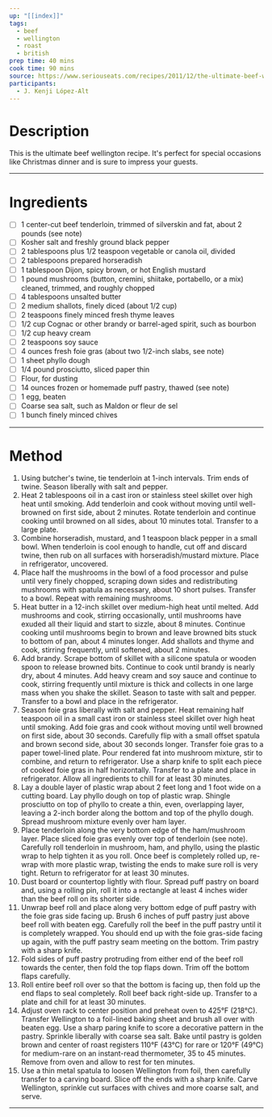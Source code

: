 ```yaml
---
up: "[[index]]"
tags:
  - beef
  - wellington
  - roast
  - british
prep time: 40 mins
cook time: 90 mins
source: https://www.seriouseats.com/recipes/2011/12/the-ultimate-beef-wellington-recipe.html
participants:
  - J. Kenji López-Alt
---
```

# Description
This is the ultimate beef wellington recipe. It's perfect for special occasions like Christmas dinner and is sure to impress your guests.

---

# Ingredients
- [ ] 1 center-cut beef tenderloin, trimmed of silverskin and fat, about 2 pounds (see note)
- [ ] Kosher salt and freshly ground black pepper
- [ ] 2 tablespoons plus 1/2 teaspoon vegetable or canola oil, divided
- [ ] 2 tablespoons prepared horseradish
- [ ] 1 tablespoon Dijon, spicy brown, or hot English mustard
- [ ] 1 pound mushrooms (button, cremini, shiitake, portabello, or a mix) cleaned, trimmed, and roughly chopped
- [ ] 4 tablespoons unsalted butter
- [ ] 2 medium shallots, finely diced (about 1/2 cup)
- [ ] 2 teaspoons finely minced fresh thyme leaves
- [ ] 1/2 cup Cognac or other brandy or barrel-aged spirit, such as bourbon
- [ ] 1/2 cup heavy cream
- [ ] 2 teaspoons soy sauce
- [ ] 4 ounces fresh foie gras (about two 1/2-inch slabs, see note)
- [ ] 1 sheet phyllo dough
- [ ] 1/4 pound prosciutto, sliced paper thin
- [ ] Flour, for dusting
- [ ] 14 ounces frozen or homemade puff pastry, thawed (see note)
- [ ] 1 egg, beaten
- [ ] Coarse sea salt, such as Maldon or fleur de sel
- [ ] 1 bunch finely minced chives

---

# Method
1. Using butcher's twine, tie tenderloin at 1-inch intervals. Trim ends of twine. Season liberally with salt and pepper.
2. Heat 2 tablespoons oil in a cast iron or stainless steel skillet over high heat until smoking. Add tenderloin and cook without moving until well-browned on first side, about 2 minutes. Rotate tenderloin and continue cooking until browned on all sides, about 10 minutes total. Transfer to a large plate.
3. Combine horseradish, mustard, and 1 teaspoon black pepper in a small bowl. When tenderloin is cool enough to handle, cut off and discard twine, then rub on all surfaces with horseradish/mustard mixture. Place in refrigerator, uncovered.
4. Place half the mushrooms in the bowl of a food processor and pulse until very finely chopped, scraping down sides and redistributing mushrooms with spatula as necessary, about 10 short pulses. Transfer to a bowl. Repeat with remaining mushrooms.
5. Heat butter in a 12-inch skillet over medium-high heat until melted. Add mushrooms and cook, stirring occasionally, until mushrooms have exuded all their liquid and start to sizzle, about 8 minutes. Continue cooking until mushrooms begin to brown and leave browned bits stuck to bottom of pan, about 4 minutes longer. Add shallots and thyme and cook, stirring frequently, until softened, about 2 minutes.
6. Add brandy. Scrape bottom of skillet with a silicone spatula or wooden spoon to release browned bits. Continue to cook until brandy is nearly dry, about 4 minutes. Add heavy cream and soy sauce and continue to cook, stirring frequently until mixture is thick and collects in one large mass when you shake the skillet. Season to taste with salt and pepper. Transfer to a bowl and place in the refrigerator.
7. Season foie gras liberally with salt and pepper. Heat remaining half teaspoon oil in a small cast iron or stainless steel skillet over high heat until smoking. Add foie gras and cook without moving until well browned on first side, about 30 seconds. Carefully flip with a small offset spatula and brown second side, about 30 seconds longer. Transfer foie gras to a paper towel-lined plate. Pour rendered fat into mushroom mixture, stir to combine, and return to refrigerator. Use a sharp knife to split each piece of cooked foie gras in half horizontally. Transfer to a plate and place in refrigerator. Allow all ingredients to chill for at least 30 minutes.
8. Lay a double layer of plastic wrap about 2 feet long and 1 foot wide on a cutting board. Lay phyllo dough on top of plastic wrap. Shingle prosciutto on top of phyllo to create a thin, even, overlapping layer, leaving a 2-inch border along the bottom and top of the phyllo dough. Spread mushroom mixture evenly over ham layer.
9. Place tenderloin along the very bottom edge of the ham/mushroom layer. Place sliced foie gras evenly over top of tenderloin (see note). Carefully roll tenderloin in mushroom, ham, and phyllo, using the plastic wrap to help tighten it as you roll. Once beef is completely rolled up, re-wrap with more plastic wrap, twisting the ends to make sure roll is very tight. Return to refrigerator for at least 30 minutes.
10. Dust board or countertop lightly with flour. Spread puff pastry on board and, using a rolling pin, roll it into a rectangle at least 4 inches wider than the beef roll on its shorter side.
11. Unwrap beef roll and place along very bottom edge of puff pastry with the foie gras side facing up. Brush 6 inches of puff pastry just above beef roll with beaten egg. Carefully roll the beef in the puff pastry until it is completely wrapped. You should end up with the foie gras-side facing up again, with the puff pastry seam meeting on the bottom. Trim pastry with a sharp knife.
12. Fold sides of puff pastry protruding from either end of the beef roll towards the center, then fold the top flaps down. Trim off the bottom flaps carefully.
13. Roll entire beef roll over so that the bottom is facing up, then fold up the end flaps to seal completely. Roll beef back right-side up. Transfer to a plate and chill for at least 30 minutes.
14. Adjust oven rack to center position and preheat oven to 425°F (218°C). Transfer Wellington to a foil-lined baking sheet and brush all over with beaten egg. Use a sharp paring knife to score a decorative pattern in the pastry. Sprinkle liberally with coarse sea salt. Bake until pastry is golden brown and center of roast registers 110°F (43°C) for rare or 120°F (49°C) for medium-rare on an instant-read thermometer, 35 to 45 minutes. Remove from oven and allow to rest for ten minutes.
15. Use a thin metal spatula to loosen Wellington from foil, then carefully transfer to a carving board. Slice off the ends with a sharp knife. Carve Wellington, sprinkle cut surfaces with chives and more coarse salt, and serve.

---